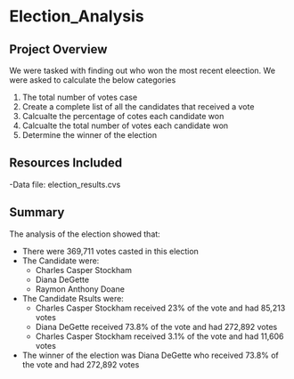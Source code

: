 # Election_Analysis

## Project Overview
We were tasked with finding out who won the most recent eleection. We were asked to calculate the below categories 

1. The total number of votes case
2. Create a complete list of all the candidates that received a vote
3. Calcualte the percentage of cotes each candidate won
4. Calcualte the total number of votes each candidate won
5. Determine the winner of the election

## Resources Included
-Data file: election_results.cvs

## Summary
The analysis of the election showed that:
- There were 369,711 votes casted in this election
- The Candidate were:
  - Charles Casper Stockham
  - Diana DeGette
  - Raymon Anthony Doane
- The Candidate Rsults were:
  - Charles Casper Stockham received 23% of the vote and had 85,213 votes
  - Diana DeGette received 73.8% of the vote and had 272,892 votes
  - Charles Casper Stockham received 3.1% of the vote and had 11,606 votes
 - The winner of the election was Diana DeGette who received 73.8% of the vote and had 272,892 votes
